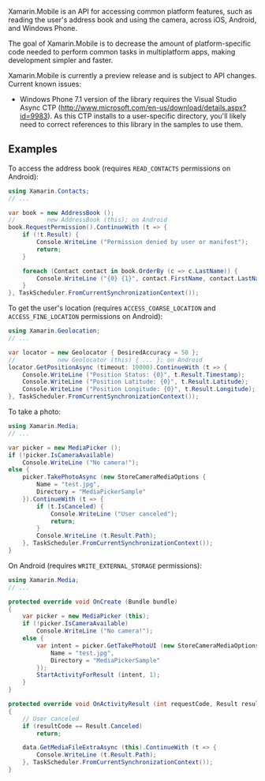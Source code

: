 Xamarin.Mobile is an API for accessing common platform features, such as
reading the user's address book and using the camera, across iOS,
Android, and Windows Phone.

The goal of Xamarin.Mobile is to decrease the amount of
platform-specific code needed to perform common tasks in multiplatform
apps, making development simpler and faster.

Xamarin.Mobile is currently a preview release and is subject to API
changes. Current known issues:

 - Windows Phone 7.1 version of the library requires the
 Visual Studio Async CTP (http://www.microsoft.com/en-us/download/details.aspx?id=9983).
 As this CTP installs to a user-specific directory, you'll likely need to
 correct references to this library in the samples to use them.

## Examples

To access the address book (requires `READ_CONTACTS` permissions
on Android):

```csharp
using Xamarin.Contacts;
// ...

var book = new AddressBook ();
//         new AddressBook (this); on Android
book.RequestPermission().ContinueWith (t => {
	if (!t.Result) {
		Console.WriteLine ("Permission denied by user or manifest");
		return;
	}

	foreach (Contact contact in book.OrderBy (c => c.LastName)) {
		Console.WriteLine ("{0} {1}", contact.FirstName, contact.LastName);
	}
}, TaskScheduler.FromCurrentSynchronizationContext());
```

To get the user's location (requires `ACCESS_COARSE_LOCATION` and
`ACCESS_FINE_LOCATION` permissions on Android):

```csharp
using Xamarin.Geolocation;
// ...

var locator = new Geolocator { DesiredAccuracy = 50 };
//            new Geolocator (this) { ... }; on Android
locator.GetPositionAsync (timeout: 10000).ContinueWith (t => {
	Console.WriteLine ("Position Status: {0}", t.Result.Timestamp);
	Console.WriteLine ("Position Latitude: {0}", t.Result.Latitude);
	Console.WriteLine ("Position Longitude: {0}", t.Result.Longitude);
}, TaskScheduler.FromCurrentSynchronizationContext());
```

To take a photo:

```csharp
using Xamarin.Media;
// ...

var picker = new MediaPicker ();
if (!picker.IsCameraAvailable)
	Console.WriteLine ("No camera!");
else {
	picker.TakePhotoAsync (new StoreCameraMediaOptions {
		Name = "test.jpg",
		Directory = "MediaPickerSample"
	}).ContinueWith (t => {
		if (t.IsCanceled) {
			Console.WriteLine ("User canceled");
			return;
		}
		Console.WriteLine (t.Result.Path);
	}, TaskScheduler.FromCurrentSynchronizationContext());
}
```

On Android (requires `WRITE_EXTERNAL_STORAGE` permissions):

```csharp
using Xamarin.Media;
// ...

protected override void OnCreate (Bundle bundle)
{
	var picker = new MediaPicker (this);
	if (!picker.IsCameraAvailable)
		Console.WriteLine ("No camera!");
	else {
		var intent = picker.GetTakePhotoUI (new StoreCameraMediaOptions {
			Name = "test.jpg",
			Directory = "MediaPickerSample"
		});
		StartActivityForResult (intent, 1);
	}
}

protected override void OnActivityResult (int requestCode, Result resultCode, Intent data)
{
	// User canceled
	if (resultCode == Result.Canceled)
		return;

	data.GetMediaFileExtraAsync (this).ContinueWith (t => {
		Console.WriteLine (t.Result.Path);
	}, TaskScheduler.FromCurrentSynchronizationContext());
}
```